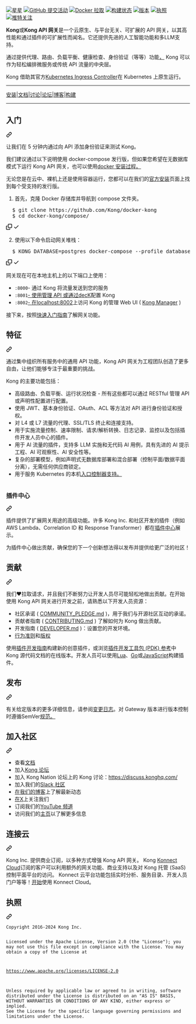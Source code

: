 <div class="Box-sc-g0xbh4-0 bJMeLZ js-snippet-clipboard-copy-unpositioned" data-hpc="true"><article class="markdown-body entry-content container-lg" itemprop="text"><p dir="auto"><a href="https://konghq.com/" rel="nofollow"><img src="https://camo.githubusercontent.com/90e483a24100f6e2bea1af387c0f3bbccf3a10de92dd0467ebf1eaa0015e03f6/68747470733a2f2f6b6f6e6768712e636f6d2f77702d636f6e74656e742f75706c6f6164732f323031382f30352f6b6f6e672d6c6f676f2d6769746875622d726561646d652e706e67" alt="" data-canonical-src="https://konghq.com/wp-content/uploads/2018/05/kong-logo-github-readme.png" style="max-width: 100%;"></a></p>
<p dir="auto"><a target="_blank" rel="noopener noreferrer nofollow" href="https://camo.githubusercontent.com/7a1ae791b4c093dc412bd16b9b843fd627b2db820b5b9c8d87d06dd9b14d7d00/68747470733a2f2f696d672e736869656c64732e696f2f6769746875622f73746172732f4b6f6e672f6b6f6e673f7374796c653d666c61742d737175617265"><img src="https://camo.githubusercontent.com/7a1ae791b4c093dc412bd16b9b843fd627b2db820b5b9c8d87d06dd9b14d7d00/68747470733a2f2f696d672e736869656c64732e696f2f6769746875622f73746172732f4b6f6e672f6b6f6e673f7374796c653d666c61742d737175617265" alt="星星" data-canonical-src="https://img.shields.io/github/stars/Kong/kong?style=flat-square" style="max-width: 100%;"></a> <a target="_blank" rel="noopener noreferrer nofollow" href="https://camo.githubusercontent.com/731ae856dc4e22f0d0124493caad7ab1e92a57db361c6dbcc082462976d0e0d0/68747470733a2f2f696d672e736869656c64732e696f2f6769746875622f636f6d6d69742d61637469766974792f6d2f4b6f6e672f6b6f6e673f7374796c653d666c61742d737175617265"><img src="https://camo.githubusercontent.com/731ae856dc4e22f0d0124493caad7ab1e92a57db361c6dbcc082462976d0e0d0/68747470733a2f2f696d672e736869656c64732e696f2f6769746875622f636f6d6d69742d61637469766974792f6d2f4b6f6e672f6b6f6e673f7374796c653d666c61742d737175617265" alt="GitHub 提交活动" data-canonical-src="https://img.shields.io/github/commit-activity/m/Kong/kong?style=flat-square" style="max-width: 100%;"></a> <a target="_blank" rel="noopener noreferrer nofollow" href="https://camo.githubusercontent.com/5ba07fe4b6719031f53834103e3faac15d1625b348c6374d24422f5235478c25/68747470733a2f2f696d672e736869656c64732e696f2f646f636b65722f70756c6c732f5f2f6b6f6e673f7374796c653d666c61742d737175617265"><img src="https://camo.githubusercontent.com/5ba07fe4b6719031f53834103e3faac15d1625b348c6374d24422f5235478c25/68747470733a2f2f696d672e736869656c64732e696f2f646f636b65722f70756c6c732f5f2f6b6f6e673f7374796c653d666c61742d737175617265" alt="Docker 拉取" data-canonical-src="https://img.shields.io/docker/pulls/_/kong?style=flat-square" style="max-width: 100%;"></a> <a href="https://github.com/Kong/kong/actions"><img src="https://github.com/Kong/kong/workflows/Build%20&amp;%20Test/badge.svg" alt="构建状态" style="max-width: 100%;"></a> <a target="_blank" rel="noopener noreferrer nofollow" href="https://camo.githubusercontent.com/4a9a8aa8cc68249a2f2720214270fa2f9a87a1c2ecd88bd5089efe5fd92f6e6c/68747470733a2f2f696d672e736869656c64732e696f2f6769746875622f762f72656c656173652f4b6f6e672f6b6f6e673f636f6c6f723d677265656e266c6162656c3d56657273696f6e267374796c653d666c61742d737175617265"><img src="https://camo.githubusercontent.com/4a9a8aa8cc68249a2f2720214270fa2f9a87a1c2ecd88bd5089efe5fd92f6e6c/68747470733a2f2f696d672e736869656c64732e696f2f6769746875622f762f72656c656173652f4b6f6e672f6b6f6e673f636f6c6f723d677265656e266c6162656c3d56657273696f6e267374796c653d666c61742d737175617265" alt="版本" data-canonical-src="https://img.shields.io/github/v/release/Kong/kong?color=green&amp;label=Version&amp;style=flat-square" style="max-width: 100%;"></a>  <a target="_blank" rel="noopener noreferrer nofollow" href="https://camo.githubusercontent.com/03355481403543819f94c0c3d0b805604e0c903842d8482195a5d96b3902a040/68747470733a2f2f696d672e736869656c64732e696f2f62616467652f4c6963656e73652d417061636865253230322e302d626c75653f7374796c653d666c61742d737175617265"><img src="https://camo.githubusercontent.com/03355481403543819f94c0c3d0b805604e0c903842d8482195a5d96b3902a040/68747470733a2f2f696d672e736869656c64732e696f2f62616467652f4c6963656e73652d417061636865253230322e302d626c75653f7374796c653d666c61742d737175617265" alt="执照" data-canonical-src="https://img.shields.io/badge/License-Apache%202.0-blue?style=flat-square" style="max-width: 100%;"></a>  <a target="_blank" rel="noopener noreferrer nofollow" href="https://camo.githubusercontent.com/10d77688e3d9d4775811338b6f5ed919aa6ea70acd418b94ff0ebe8e47f83c1e/68747470733a2f2f696d672e736869656c64732e696f2f747769747465722f666f6c6c6f772f7468656b6f6e67696e633f7374796c653d736f6369616c"><img src="https://camo.githubusercontent.com/10d77688e3d9d4775811338b6f5ed919aa6ea70acd418b94ff0ebe8e47f83c1e/68747470733a2f2f696d672e736869656c64732e696f2f747769747465722f666f6c6c6f772f7468656b6f6e67696e633f7374796c653d736f6369616c" alt="推特关注" data-canonical-src="https://img.shields.io/twitter/follow/thekonginc?style=social" style="max-width: 100%;"></a></p>
<p dir="auto"><strong><font style="vertical-align: inherit;"><font style="vertical-align: inherit;">Kong</font></font></strong><font style="vertical-align: inherit;"><font style="vertical-align: inherit;">或</font></font><strong><font style="vertical-align: inherit;"><font style="vertical-align: inherit;">Kong API 网关</font></font></strong><font style="vertical-align: inherit;"><font style="vertical-align: inherit;">是一个云原生、与平台无关、可扩展的 API 网关，以其高性能和通过插件的可扩展性而闻名。它还提供先进的人工智能功能和多LLM支持。</font></font></p>
<p dir="auto"><font style="vertical-align: inherit;"><font style="vertical-align: inherit;">通过提供代理、路由、负载平衡、健康检查、身份验证（等等）功能</font></font><a href="#features"><font style="vertical-align: inherit;"><font style="vertical-align: inherit;">，</font></font></a><font style="vertical-align: inherit;"><font style="vertical-align: inherit;"> Kong 可以作为轻松编排微服务或传统 API 流量的中央层。</font></font></p>
<p dir="auto"><font style="vertical-align: inherit;"><font style="vertical-align: inherit;">Kong 借助其官方</font></font><a href="https://github.com/Kong/kubernetes-ingress-controller"><font style="vertical-align: inherit;"><font style="vertical-align: inherit;">Kubernetes Ingress Controller</font></font></a><font style="vertical-align: inherit;"><font style="vertical-align: inherit;">在 Kubernetes 上原生运行。</font></font></p>
<hr>
<p dir="auto"><a href="https://konghq.com/install/#kong-community" rel="nofollow"><font style="vertical-align: inherit;"><font style="vertical-align: inherit;">安装</font></font></a><font style="vertical-align: inherit;"><font style="vertical-align: inherit;">|</font></font><a href="https://docs.konghq.com" rel="nofollow"><font style="vertical-align: inherit;"><font style="vertical-align: inherit;">文档</font></font></a><font style="vertical-align: inherit;"><font style="vertical-align: inherit;">|</font></font><a href="https://github.com/Kong/kong/discussions"><font style="vertical-align: inherit;"><font style="vertical-align: inherit;">讨论</font></font></a><font style="vertical-align: inherit;"><font style="vertical-align: inherit;">|</font></font><a href="https://discuss.konghq.com" rel="nofollow"><font style="vertical-align: inherit;"><font style="vertical-align: inherit;">论坛</font></font></a><font style="vertical-align: inherit;"><font style="vertical-align: inherit;">|</font></font><a href="https://konghq.com/blog" rel="nofollow"><font style="vertical-align: inherit;"><font style="vertical-align: inherit;">博客</font></font></a><font style="vertical-align: inherit;"><font style="vertical-align: inherit;">|</font></font><a href="https://hub.docker.com/r/kong/kong/tags" rel="nofollow"><font style="vertical-align: inherit;"><font style="vertical-align: inherit;">构建</font></font></a></p>
<hr>
<div class="markdown-heading" dir="auto"><h2 tabindex="-1" class="heading-element" dir="auto"><font style="vertical-align: inherit;"><font style="vertical-align: inherit;">入门</font></font></h2><a id="user-content-getting-started" class="anchor" aria-label="永久链接：开始使用" href="#getting-started"><svg class="octicon octicon-link" viewBox="0 0 16 16" version="1.1" width="16" height="16" aria-hidden="true"><path d="m7.775 3.275 1.25-1.25a3.5 3.5 0 1 1 4.95 4.95l-2.5 2.5a3.5 3.5 0 0 1-4.95 0 .751.751 0 0 1 .018-1.042.751.751 0 0 1 1.042-.018 1.998 1.998 0 0 0 2.83 0l2.5-2.5a2.002 2.002 0 0 0-2.83-2.83l-1.25 1.25a.751.751 0 0 1-1.042-.018.751.751 0 0 1-.018-1.042Zm-4.69 9.64a1.998 1.998 0 0 0 2.83 0l1.25-1.25a.751.751 0 0 1 1.042.018.751.751 0 0 1 .018 1.042l-1.25 1.25a3.5 3.5 0 1 1-4.95-4.95l2.5-2.5a3.5 3.5 0 0 1 4.95 0 .751.751 0 0 1-.018 1.042.751.751 0 0 1-1.042.018 1.998 1.998 0 0 0-2.83 0l-2.5 2.5a1.998 1.998 0 0 0 0 2.83Z"></path></svg></a></div>
<p dir="auto"><font style="vertical-align: inherit;"><font style="vertical-align: inherit;">让我们在 5 分钟内通过向 API 添加身份验证来测试 Kong。</font></font></p>
<p dir="auto"><font style="vertical-align: inherit;"><font style="vertical-align: inherit;">我们建议通过以下说明使用 docker-compose 发行版，但</font><font style="vertical-align: inherit;">如果您希望在无数据库模式下运行 Kong API 网关，也可以使用</font></font><a href="https://docs.konghq.com/gateway/latest/install/docker/#install-kong-gateway-in-db-less-mode" rel="nofollow"><font style="vertical-align: inherit;"><font style="vertical-align: inherit;">docker 安装过程。</font></font></a><font style="vertical-align: inherit;"></font></p>
<p dir="auto"><font style="vertical-align: inherit;"><font style="vertical-align: inherit;">无论您是在云中、裸机上还是使用容器运行，您都可以在我们的</font></font><a href="https://konghq.com/install/#kong-community" rel="nofollow"><font style="vertical-align: inherit;"><font style="vertical-align: inherit;">官方安装</font></font></a><font style="vertical-align: inherit;"><font style="vertical-align: inherit;">页面上找到每个受支持的发行版。</font></font></p>
<ol dir="auto">
<li><font style="vertical-align: inherit;"><font style="vertical-align: inherit;">首先，克隆 Docker 存储库并导航到 compose 文件夹。</font></font></li>
</ol>
<div class="highlight highlight-source-batchfile notranslate position-relative overflow-auto" dir="auto"><pre>  $ git clone https://github.com/Kong/docker-kong
  $ <span class="pl-k">cd</span> docker-kong/compose/</pre><div class="zeroclipboard-container">
    <clipboard-copy aria-label="Copy" class="ClipboardButton btn btn-invisible js-clipboard-copy m-2 p-0 tooltipped-no-delay d-flex flex-justify-center flex-items-center" data-copy-feedback="Copied!" data-tooltip-direction="w" value="  $ git clone https://github.com/Kong/docker-kong
  $ cd docker-kong/compose/" tabindex="0" role="button">
      <svg aria-hidden="true" height="16" viewBox="0 0 16 16" version="1.1" width="16" data-view-component="true" class="octicon octicon-copy js-clipboard-copy-icon">
    <path d="M0 6.75C0 5.784.784 5 1.75 5h1.5a.75.75 0 0 1 0 1.5h-1.5a.25.25 0 0 0-.25.25v7.5c0 .138.112.25.25.25h7.5a.25.25 0 0 0 .25-.25v-1.5a.75.75 0 0 1 1.5 0v1.5A1.75 1.75 0 0 1 9.25 16h-7.5A1.75 1.75 0 0 1 0 14.25Z"></path><path d="M5 1.75C5 .784 5.784 0 6.75 0h7.5C15.216 0 16 .784 16 1.75v7.5A1.75 1.75 0 0 1 14.25 11h-7.5A1.75 1.75 0 0 1 5 9.25Zm1.75-.25a.25.25 0 0 0-.25.25v7.5c0 .138.112.25.25.25h7.5a.25.25 0 0 0 .25-.25v-7.5a.25.25 0 0 0-.25-.25Z"></path>
</svg>
      <svg aria-hidden="true" height="16" viewBox="0 0 16 16" version="1.1" width="16" data-view-component="true" class="octicon octicon-check js-clipboard-check-icon color-fg-success d-none">
    <path d="M13.78 4.22a.75.75 0 0 1 0 1.06l-7.25 7.25a.75.75 0 0 1-1.06 0L2.22 9.28a.751.751 0 0 1 .018-1.042.751.751 0 0 1 1.042-.018L6 10.94l6.72-6.72a.75.75 0 0 1 1.06 0Z"></path>
</svg>
    </clipboard-copy>
  </div></div>
<ol start="2" dir="auto">
<li><font style="vertical-align: inherit;"><font style="vertical-align: inherit;">使用以下命令启动网关堆栈：</font></font></li>
</ol>
<div class="highlight highlight-source-batchfile notranslate position-relative overflow-auto" dir="auto"><pre>  $ KONG_DATABASE=postgres docker-compose --profile database up</pre><div class="zeroclipboard-container">
    <clipboard-copy aria-label="Copy" class="ClipboardButton btn btn-invisible js-clipboard-copy m-2 p-0 tooltipped-no-delay d-flex flex-justify-center flex-items-center" data-copy-feedback="Copied!" data-tooltip-direction="w" value="  $ KONG_DATABASE=postgres docker-compose --profile database up" tabindex="0" role="button">
      <svg aria-hidden="true" height="16" viewBox="0 0 16 16" version="1.1" width="16" data-view-component="true" class="octicon octicon-copy js-clipboard-copy-icon">
    <path d="M0 6.75C0 5.784.784 5 1.75 5h1.5a.75.75 0 0 1 0 1.5h-1.5a.25.25 0 0 0-.25.25v7.5c0 .138.112.25.25.25h7.5a.25.25 0 0 0 .25-.25v-1.5a.75.75 0 0 1 1.5 0v1.5A1.75 1.75 0 0 1 9.25 16h-7.5A1.75 1.75 0 0 1 0 14.25Z"></path><path d="M5 1.75C5 .784 5.784 0 6.75 0h7.5C15.216 0 16 .784 16 1.75v7.5A1.75 1.75 0 0 1 14.25 11h-7.5A1.75 1.75 0 0 1 5 9.25Zm1.75-.25a.25.25 0 0 0-.25.25v7.5c0 .138.112.25.25.25h7.5a.25.25 0 0 0 .25-.25v-7.5a.25.25 0 0 0-.25-.25Z"></path>
</svg>
      <svg aria-hidden="true" height="16" viewBox="0 0 16 16" version="1.1" width="16" data-view-component="true" class="octicon octicon-check js-clipboard-check-icon color-fg-success d-none">
    <path d="M13.78 4.22a.75.75 0 0 1 0 1.06l-7.25 7.25a.75.75 0 0 1-1.06 0L2.22 9.28a.751.751 0 0 1 .018-1.042.751.751 0 0 1 1.042-.018L6 10.94l6.72-6.72a.75.75 0 0 1 1.06 0Z"></path>
</svg>
    </clipboard-copy>
  </div></div>
<p dir="auto"><font style="vertical-align: inherit;"><font style="vertical-align: inherit;">网关现在可在本地主机上的以下端口上使用：</font></font></p>
<ul dir="auto">
<li><code>:8000</code><font style="vertical-align: inherit;"><font style="vertical-align: inherit;">- 通过 Kong 将流量发送到您的服务</font></font></li>
<li><code>:8001</code><font style="vertical-align: inherit;"><a href="https://github.com/kong/deck"><font style="vertical-align: inherit;">- 使用管理 API 或通过decK</font></a><font style="vertical-align: inherit;">配置 Kong</font></font><a href="https://github.com/kong/deck"><font style="vertical-align: inherit;"></font></a></li>
<li><code>:8002</code><font style="vertical-align: inherit;"><a href="http://localhost:8002" rel="nofollow"><font style="vertical-align: inherit;">- 在localhost:8002</font></a><font style="vertical-align: inherit;">上访问 Kong 的管理 Web UI ( </font></font><a href="https://github.com/Kong/kong-manager"><font style="vertical-align: inherit;"><font style="vertical-align: inherit;">Kong Manager</font></font></a><font style="vertical-align: inherit;"><font style="vertical-align: inherit;"> )</font></font><a href="http://localhost:8002" rel="nofollow"><font style="vertical-align: inherit;"></font></a></li>
</ul>
<p dir="auto"><font style="vertical-align: inherit;"><font style="vertical-align: inherit;">接下来，按照</font></font><a href="https://docs.konghq.com/gateway-oss/latest/getting-started/configuring-a-service/" rel="nofollow"><font style="vertical-align: inherit;"><font style="vertical-align: inherit;">快速入门指南</font></font></a><font style="vertical-align: inherit;"><font style="vertical-align: inherit;">了解网关功能。</font></font></p>
<div class="markdown-heading" dir="auto"><h2 tabindex="-1" class="heading-element" dir="auto"><font style="vertical-align: inherit;"><font style="vertical-align: inherit;">特征</font></font></h2><a id="user-content-features" class="anchor" aria-label="永久链接：特点" href="#features"><svg class="octicon octicon-link" viewBox="0 0 16 16" version="1.1" width="16" height="16" aria-hidden="true"><path d="m7.775 3.275 1.25-1.25a3.5 3.5 0 1 1 4.95 4.95l-2.5 2.5a3.5 3.5 0 0 1-4.95 0 .751.751 0 0 1 .018-1.042.751.751 0 0 1 1.042-.018 1.998 1.998 0 0 0 2.83 0l2.5-2.5a2.002 2.002 0 0 0-2.83-2.83l-1.25 1.25a.751.751 0 0 1-1.042-.018.751.751 0 0 1-.018-1.042Zm-4.69 9.64a1.998 1.998 0 0 0 2.83 0l1.25-1.25a.751.751 0 0 1 1.042.018.751.751 0 0 1 .018 1.042l-1.25 1.25a3.5 3.5 0 1 1-4.95-4.95l2.5-2.5a3.5 3.5 0 0 1 4.95 0 .751.751 0 0 1-.018 1.042.751.751 0 0 1-1.042.018 1.998 1.998 0 0 0-2.83 0l-2.5 2.5a1.998 1.998 0 0 0 0 2.83Z"></path></svg></a></div>
<p dir="auto"><font style="vertical-align: inherit;"><font style="vertical-align: inherit;">通过集中组织所有服务中的通用 API 功能，Kong API 网关为工程团队创造了更多自由，让他们能够专注于最重要的挑战。</font></font></p>
<p dir="auto"><font style="vertical-align: inherit;"><font style="vertical-align: inherit;">Kong 的主要功能包括：</font></font></p>
<ul dir="auto">
<li><font style="vertical-align: inherit;"><font style="vertical-align: inherit;">高级路由、负载平衡、运行状况检查 - 所有这些都可以通过 RESTful 管理 API 或声明性配置进行配置。</font></font></li>
<li><font style="vertical-align: inherit;"><font style="vertical-align: inherit;">使用 JWT、基本身份验证、OAuth、ACL 等方法对 API 进行身份验证和授权。</font></font></li>
<li><font style="vertical-align: inherit;"><font style="vertical-align: inherit;">对 L4 或 L7 流量的代理、SSL/TLS 终止和连接支持。</font></font></li>
<li><font style="vertical-align: inherit;"><font style="vertical-align: inherit;">用于实施流量控制、速率限制、请求/解析转换、日志记录、监控以及包括插件开发人员中心的插件。</font></font></li>
<li><font style="vertical-align: inherit;"><font style="vertical-align: inherit;">用于 AI 流量的插件，支持多 LLM 实施和无代码 AI 用例，具有先进的 AI 提示工程、AI 可观察性、AI 安全性等。</font></font></li>
<li><font style="vertical-align: inherit;"><font style="vertical-align: inherit;">复杂的部署模型，例如声明式无数据库部署和混合部署（控制平面/数据平面分离），无需任何供应商锁定。</font></font></li>
<li><font style="vertical-align: inherit;"><font style="vertical-align: inherit;">用于服务 Kubernetes 的</font><font style="vertical-align: inherit;">本机</font></font><a href="https://github.com/Kong/kubernetes-ingress-controller"><font style="vertical-align: inherit;"><font style="vertical-align: inherit;">入口控制器支持。</font></font></a><font style="vertical-align: inherit;"></font></li>
</ul>
<p dir="auto"><a href="https://konghq.com/" rel="nofollow"><img src="https://camo.githubusercontent.com/e959690fb88421407e30a5598c1262f2758a65d28537e7628faf217ad5140622/68747470733a2f2f6b6f6e6768712e636f6d2f77702d636f6e74656e742f75706c6f6164732f323031382f30352f6b6f6e672d62656e65666974732d6769746875622d726561646d652e706e67" alt="" data-canonical-src="https://konghq.com/wp-content/uploads/2018/05/kong-benefits-github-readme.png" style="max-width: 100%;"></a></p>
<div class="markdown-heading" dir="auto"><h3 tabindex="-1" class="heading-element" dir="auto"><font style="vertical-align: inherit;"><font style="vertical-align: inherit;">插件中心</font></font></h3><a id="user-content-plugin-hub" class="anchor" aria-label="永久链接：插件中心" href="#plugin-hub"><svg class="octicon octicon-link" viewBox="0 0 16 16" version="1.1" width="16" height="16" aria-hidden="true"><path d="m7.775 3.275 1.25-1.25a3.5 3.5 0 1 1 4.95 4.95l-2.5 2.5a3.5 3.5 0 0 1-4.95 0 .751.751 0 0 1 .018-1.042.751.751 0 0 1 1.042-.018 1.998 1.998 0 0 0 2.83 0l2.5-2.5a2.002 2.002 0 0 0-2.83-2.83l-1.25 1.25a.751.751 0 0 1-1.042-.018.751.751 0 0 1-.018-1.042Zm-4.69 9.64a1.998 1.998 0 0 0 2.83 0l1.25-1.25a.751.751 0 0 1 1.042.018.751.751 0 0 1 .018 1.042l-1.25 1.25a3.5 3.5 0 1 1-4.95-4.95l2.5-2.5a3.5 3.5 0 0 1 4.95 0 .751.751 0 0 1-.018 1.042.751.751 0 0 1-1.042.018 1.998 1.998 0 0 0-2.83 0l-2.5 2.5a1.998 1.998 0 0 0 0 2.83Z"></path></svg></a></div>
<p dir="auto"><font style="vertical-align: inherit;"><font style="vertical-align: inherit;">插件提供了扩展网关用途的高级功能。许多 Kong Inc. 和社区开发的插件（例如 AWS Lambda、Correlation ID 和 Response Transformer）都在</font></font><a href="https://docs.konghq.com/hub/" rel="nofollow"><font style="vertical-align: inherit;"><font style="vertical-align: inherit;">插件中心</font></font></a><font style="vertical-align: inherit;"><font style="vertical-align: inherit;">展示。</font></font></p>
<p dir="auto"><font style="vertical-align: inherit;"><font style="vertical-align: inherit;">为插件中心做出贡献，确保您的下一个创新想法得以发布并提供给更广泛的社区！</font></font></p>
<div class="markdown-heading" dir="auto"><h2 tabindex="-1" class="heading-element" dir="auto"><font style="vertical-align: inherit;"><font style="vertical-align: inherit;">贡献</font></font></h2><a id="user-content-contributing" class="anchor" aria-label="永久链接：贡献" href="#contributing"><svg class="octicon octicon-link" viewBox="0 0 16 16" version="1.1" width="16" height="16" aria-hidden="true"><path d="m7.775 3.275 1.25-1.25a3.5 3.5 0 1 1 4.95 4.95l-2.5 2.5a3.5 3.5 0 0 1-4.95 0 .751.751 0 0 1 .018-1.042.751.751 0 0 1 1.042-.018 1.998 1.998 0 0 0 2.83 0l2.5-2.5a2.002 2.002 0 0 0-2.83-2.83l-1.25 1.25a.751.751 0 0 1-1.042-.018.751.751 0 0 1-.018-1.042Zm-4.69 9.64a1.998 1.998 0 0 0 2.83 0l1.25-1.25a.751.751 0 0 1 1.042.018.751.751 0 0 1 .018 1.042l-1.25 1.25a3.5 3.5 0 1 1-4.95-4.95l2.5-2.5a3.5 3.5 0 0 1 4.95 0 .751.751 0 0 1-.018 1.042.751.751 0 0 1-1.042.018 1.998 1.998 0 0 0-2.83 0l-2.5 2.5a1.998 1.998 0 0 0 0 2.83Z"></path></svg></a></div>
<p dir="auto"><font style="vertical-align: inherit;"><font style="vertical-align: inherit;">我们❤️拉取请求，并且我们不断努力让开发人员尽可能轻松地做出贡献。在开始使用 Kong API 网关进行开发之前，请熟悉以下开发人员资源：</font></font></p>
<ul dir="auto">
<li><font style="vertical-align: inherit;"><font style="vertical-align: inherit;">社区承诺 ( </font></font><a href="https://github.com/Kong/kong/blob/master/COMMUNITY_PLEDGE.md"><font style="vertical-align: inherit;"><font style="vertical-align: inherit;">COMMUNITY_PLEDGE.md</font></font></a><font style="vertical-align: inherit;"><font style="vertical-align: inherit;"> )，用于我们与开源社区互动的承诺。</font></font></li>
<li><font style="vertical-align: inherit;"><font style="vertical-align: inherit;">贡献者指南 ( </font></font><a href="https://github.com/Kong/kong/blob/master/CONTRIBUTING.md"><font style="vertical-align: inherit;"><font style="vertical-align: inherit;">CONTRIBUTING.md</font></font></a><font style="vertical-align: inherit;"><font style="vertical-align: inherit;"> ) 了解如何为 Kong 做出贡献。</font></font></li>
<li><font style="vertical-align: inherit;"><font style="vertical-align: inherit;">开发指南 ( </font></font><a href="/Kong/kong/blob/master/DEVELOPER.md"><font style="vertical-align: inherit;"><font style="vertical-align: inherit;">DEVELOPER.md</font></font></a><font style="vertical-align: inherit;"><font style="vertical-align: inherit;"> )：设置您的开发环境。</font></font></li>
<li><a href="/Kong/kong/blob/master/CODE_OF_CONDUCT.md"><font style="vertical-align: inherit;"><font style="vertical-align: inherit;">行为准则</font></font></a><font style="vertical-align: inherit;"><font style="vertical-align: inherit;">和</font></font><a href="https://github.com/Kong/kong/blob/master/COPYRIGHT"><font style="vertical-align: inherit;"><font style="vertical-align: inherit;">版权</font></font></a></li>
</ul>
<p dir="auto"><font style="vertical-align: inherit;"><font style="vertical-align: inherit;">使用</font></font><a href="https://docs.konghq.com/latest/plugin-development/" rel="nofollow"><font style="vertical-align: inherit;"><font style="vertical-align: inherit;">插件开发指南</font></font></a><font style="vertical-align: inherit;"><font style="vertical-align: inherit;">构建新的创意插件，或浏览</font></font><a href="https://docs.konghq.com/latest/pdk/" rel="nofollow"><font style="vertical-align: inherit;"><font style="vertical-align: inherit;">插件开发工具包 (PDK) 参考</font></font></a><font style="vertical-align: inherit;"><font style="vertical-align: inherit;">中 Kong 源代码文档的在线版本。开发人员可以使用</font></font><a href="https://docs.konghq.com/gateway/latest/plugin-development/" rel="nofollow"><font style="vertical-align: inherit;"><font style="vertical-align: inherit;">Lua</font></font></a><font style="vertical-align: inherit;"><font style="vertical-align: inherit;">、</font></font><a href="https://docs.konghq.com/gateway-oss/latest/external-plugins/#developing-go-plugins" rel="nofollow"><font style="vertical-align: inherit;"><font style="vertical-align: inherit;">Go</font></font></a><font style="vertical-align: inherit;"><font style="vertical-align: inherit;">或</font></font><a href="https://docs.konghq.com/gateway-oss/latest/external-plugins/#developing-javascript-plugins" rel="nofollow"><font style="vertical-align: inherit;"><font style="vertical-align: inherit;">JavaScript</font></font></a><font style="vertical-align: inherit;"><font style="vertical-align: inherit;">构建插件</font><font style="vertical-align: inherit;">。</font></font></p>
<div class="markdown-heading" dir="auto"><h2 tabindex="-1" class="heading-element" dir="auto"><font style="vertical-align: inherit;"><font style="vertical-align: inherit;">发布</font></font></h2><a id="user-content-releases" class="anchor" aria-label="永久链接：发布" href="#releases"><svg class="octicon octicon-link" viewBox="0 0 16 16" version="1.1" width="16" height="16" aria-hidden="true"><path d="m7.775 3.275 1.25-1.25a3.5 3.5 0 1 1 4.95 4.95l-2.5 2.5a3.5 3.5 0 0 1-4.95 0 .751.751 0 0 1 .018-1.042.751.751 0 0 1 1.042-.018 1.998 1.998 0 0 0 2.83 0l2.5-2.5a2.002 2.002 0 0 0-2.83-2.83l-1.25 1.25a.751.751 0 0 1-1.042-.018.751.751 0 0 1-.018-1.042Zm-4.69 9.64a1.998 1.998 0 0 0 2.83 0l1.25-1.25a.751.751 0 0 1 1.042.018.751.751 0 0 1 .018 1.042l-1.25 1.25a3.5 3.5 0 1 1-4.95-4.95l2.5-2.5a3.5 3.5 0 0 1 4.95 0 .751.751 0 0 1-.018 1.042.751.751 0 0 1-1.042.018 1.998 1.998 0 0 0-2.83 0l-2.5 2.5a1.998 1.998 0 0 0 0 2.83Z"></path></svg></a></div>
<p dir="auto"><font style="vertical-align: inherit;"><font style="vertical-align: inherit;">有关给定版本的更多详细信息，</font><font style="vertical-align: inherit;">请参阅</font></font><a href="/Kong/kong/blob/master/CHANGELOG.md"><font style="vertical-align: inherit;"><font style="vertical-align: inherit;">变更日志</font></font></a><font style="vertical-align: inherit;"><font style="vertical-align: inherit;">。对 Gateway 版本进行版本控制时遵循</font><font style="vertical-align: inherit;">SemVer</font></font><a href="https://semver.org" rel="nofollow"><font style="vertical-align: inherit;"><font style="vertical-align: inherit;">规范。</font></font></a><font style="vertical-align: inherit;"></font></p>
<div class="markdown-heading" dir="auto"><h2 tabindex="-1" class="heading-element" dir="auto"><font style="vertical-align: inherit;"><font style="vertical-align: inherit;">加入社区</font></font></h2><a id="user-content-join-the-community" class="anchor" aria-label="永久链接：加入社区" href="#join-the-community"><svg class="octicon octicon-link" viewBox="0 0 16 16" version="1.1" width="16" height="16" aria-hidden="true"><path d="m7.775 3.275 1.25-1.25a3.5 3.5 0 1 1 4.95 4.95l-2.5 2.5a3.5 3.5 0 0 1-4.95 0 .751.751 0 0 1 .018-1.042.751.751 0 0 1 1.042-.018 1.998 1.998 0 0 0 2.83 0l2.5-2.5a2.002 2.002 0 0 0-2.83-2.83l-1.25 1.25a.751.751 0 0 1-1.042-.018.751.751 0 0 1-.018-1.042Zm-4.69 9.64a1.998 1.998 0 0 0 2.83 0l1.25-1.25a.751.751 0 0 1 1.042.018.751.751 0 0 1 .018 1.042l-1.25 1.25a3.5 3.5 0 1 1-4.95-4.95l2.5-2.5a3.5 3.5 0 0 1 4.95 0 .751.751 0 0 1-.018 1.042.751.751 0 0 1-1.042.018 1.998 1.998 0 0 0-2.83 0l-2.5 2.5a1.998 1.998 0 0 0 0 2.83Z"></path></svg></a></div>
<ul dir="auto">
<li><font style="vertical-align: inherit;"><font style="vertical-align: inherit;">查看</font></font><a href="https://docs.konghq.com/" rel="nofollow"><font style="vertical-align: inherit;"><font style="vertical-align: inherit;">文档</font></font></a></li>
<li><font style="vertical-align: inherit;"><font style="vertical-align: inherit;">加入</font></font><a href="https://github.com/Kong/kong/discussions"><font style="vertical-align: inherit;"><font style="vertical-align: inherit;">Kong 论坛</font></font></a></li>
<li><font style="vertical-align: inherit;"><font style="vertical-align: inherit;">加入 Kong Nation 论坛上的 Kong 讨论：</font></font><a href="https://discuss.konghq.com/" rel="nofollow"><font style="vertical-align: inherit;"><font style="vertical-align: inherit;">https://discuss.konghq.com/</font></font></a></li>
<li><font style="vertical-align: inherit;"><font style="vertical-align: inherit;">加入我们的</font></font><a href="http://kongcommunity.slack.com/" rel="nofollow"><font style="vertical-align: inherit;"><font style="vertical-align: inherit;">Slack 社区</font></font></a></li>
<li><font style="vertical-align: inherit;"><a href="https://konghq.com/blog/" rel="nofollow"><font style="vertical-align: inherit;">在我们的博客</font></a><font style="vertical-align: inherit;">上了解最新动态</font></font><a href="https://konghq.com/blog/" rel="nofollow"><font style="vertical-align: inherit;"></font></a></li>
<li><font style="vertical-align: inherit;"><a href="https://x.com/thekonginc" rel="nofollow"><font style="vertical-align: inherit;">在X</font></a><font style="vertical-align: inherit;">上关注我们</font></font><a href="https://x.com/thekonginc" rel="nofollow"><font style="vertical-align: inherit;"></font></a></li>
<li><font style="vertical-align: inherit;"><font style="vertical-align: inherit;">订阅我们的</font></font><a href="https://www.youtube.com/c/KongInc/videos" rel="nofollow"><font style="vertical-align: inherit;"><font style="vertical-align: inherit;">YouTube 频道</font></font></a></li>
<li><font style="vertical-align: inherit;"><font style="vertical-align: inherit;">访问我们的</font></font><a href="https://konghq.com/" rel="nofollow"><font style="vertical-align: inherit;"><font style="vertical-align: inherit;">主页</font></font></a><font style="vertical-align: inherit;"><font style="vertical-align: inherit;">以了解更多信息</font></font></li>
</ul>
<div class="markdown-heading" dir="auto"><h2 tabindex="-1" class="heading-element" dir="auto"><font style="vertical-align: inherit;"><font style="vertical-align: inherit;">连接云</font></font></h2><a id="user-content-konnect-cloud" class="anchor" aria-label="永久链接：Konnect 云" href="#konnect-cloud"><svg class="octicon octicon-link" viewBox="0 0 16 16" version="1.1" width="16" height="16" aria-hidden="true"><path d="m7.775 3.275 1.25-1.25a3.5 3.5 0 1 1 4.95 4.95l-2.5 2.5a3.5 3.5 0 0 1-4.95 0 .751.751 0 0 1 .018-1.042.751.751 0 0 1 1.042-.018 1.998 1.998 0 0 0 2.83 0l2.5-2.5a2.002 2.002 0 0 0-2.83-2.83l-1.25 1.25a.751.751 0 0 1-1.042-.018.751.751 0 0 1-.018-1.042Zm-4.69 9.64a1.998 1.998 0 0 0 2.83 0l1.25-1.25a.751.751 0 0 1 1.042.018.751.751 0 0 1 .018 1.042l-1.25 1.25a3.5 3.5 0 1 1-4.95-4.95l2.5-2.5a3.5 3.5 0 0 1 4.95 0 .751.751 0 0 1-.018 1.042.751.751 0 0 1-1.042.018 1.998 1.998 0 0 0-2.83 0l-2.5 2.5a1.998 1.998 0 0 0 0 2.83Z"></path></svg></a></div>
<p dir="auto"><font style="vertical-align: inherit;"><font style="vertical-align: inherit;">Kong Inc. 提供商业订阅，以多种方式增强 Kong API 网关。 Kong </font></font><a href="https://konghq.com/kong-konnect/" rel="nofollow"><font style="vertical-align: inherit;"><font style="vertical-align: inherit;">Konnect Cloud</font></font></a><font style="vertical-align: inherit;"><font style="vertical-align: inherit;">订阅的客户可以利用额外的网关功能、商业支持以及对 Kong 托管 (SaaS) 控制平面平台的访问。 Konnect 云平台功能包括实时分析、服务目录、开发人员门户等等！</font></font><a href="https://konghq.com/products/kong-konnect/register?utm_medium=Referral&amp;utm_source=Github&amp;utm_campaign=kong-gateway&amp;utm_content=konnect-promo-in-gateway&amp;utm_term=get-started" rel="nofollow"><font style="vertical-align: inherit;"><font style="vertical-align: inherit;">开始</font></font></a><font style="vertical-align: inherit;"><font style="vertical-align: inherit;">使用 Konnect Cloud。</font></font></p>
<div class="markdown-heading" dir="auto"><h2 tabindex="-1" class="heading-element" dir="auto"><font style="vertical-align: inherit;"><font style="vertical-align: inherit;">执照</font></font></h2><a id="user-content-license" class="anchor" aria-label="永久链接：许可证" href="#license"><svg class="octicon octicon-link" viewBox="0 0 16 16" version="1.1" width="16" height="16" aria-hidden="true"><path d="m7.775 3.275 1.25-1.25a3.5 3.5 0 1 1 4.95 4.95l-2.5 2.5a3.5 3.5 0 0 1-4.95 0 .751.751 0 0 1 .018-1.042.751.751 0 0 1 1.042-.018 1.998 1.998 0 0 0 2.83 0l2.5-2.5a2.002 2.002 0 0 0-2.83-2.83l-1.25 1.25a.751.751 0 0 1-1.042-.018.751.751 0 0 1-.018-1.042Zm-4.69 9.64a1.998 1.998 0 0 0 2.83 0l1.25-1.25a.751.751 0 0 1 1.042.018.751.751 0 0 1 .018 1.042l-1.25 1.25a3.5 3.5 0 1 1-4.95-4.95l2.5-2.5a3.5 3.5 0 0 1 4.95 0 .751.751 0 0 1-.018 1.042.751.751 0 0 1-1.042.018 1.998 1.998 0 0 0-2.83 0l-2.5 2.5a1.998 1.998 0 0 0 0 2.83Z"></path></svg></a></div>
<div class="snippet-clipboard-content notranslate position-relative overflow-auto"><pre class="notranslate"><code>Copyright 2016-2024 Kong Inc.

Licensed under the Apache License, Version 2.0 (the "License");
you may not use this file except in compliance with the License.
You may obtain a copy of the License at

   https://www.apache.org/licenses/LICENSE-2.0

Unless required by applicable law or agreed to in writing, software
distributed under the License is distributed on an "AS IS" BASIS,
WITHOUT WARRANTIES OR CONDITIONS OF ANY KIND, either express or implied.
See the License for the specific language governing permissions and
limitations under the License.
</code></pre><div class="zeroclipboard-container">
     
  </div></div>
</article></div>
